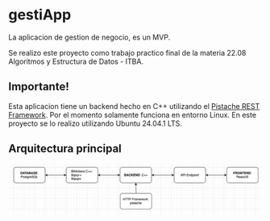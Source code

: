 # gestiApp

La aplicacion de gestion de negocio, es un MVP.

Se realizo este proyecto como trabajo practico final de la materia 22.08 Algoritmos y Estructura de Datos - ITBA.

## Importante!
Esta aplicacion tiene un backend hecho en C++ utilizando el [Pistache REST Framework](https://pistacheio.github.io/pistache/). Por el momento solamente 
funciona en entorno Linux. En este proyecto se lo realizo utilizando Ubuntu 24.04.1 LTS.

## Arquitectura principal
![Arquitectura](doc/arq.png)